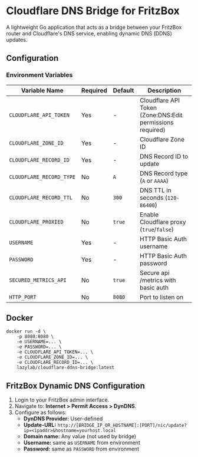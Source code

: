 # Cloudflare DNS Bridge for FritzBox

A lightweight Go application that acts as a bridge between your FritzBox router and Cloudflare's DNS service, enabling dynamic DNS (DDNS) updates.

## Configuration

### Environment Variables

| Variable Name            | Required | Default | Description                                               |
|--------------------------|----------|---------|-----------------------------------------------------------|
| `CLOUDFLARE_API_TOKEN`   | Yes      | -       | Cloudflare API Token (Zone:DNS:Edit permissions required) |
| `CLOUDFLARE_ZONE_ID`     | Yes      | -       | Cloudflare Zone ID                                        |
| `CLOUDFLARE_RECORD_ID`   | Yes      | -       | DNS Record ID to update                                   |
| `CLOUDFLARE_RECORD_TYPE` | No       | `A`     | DNS Record type (`A` or `AAAA`)                           |
| `CLOUDFLARE_RECORD_TTL`  | No       | `300`   | DNS TTL in seconds (`120-86400`)                          |
| `CLOUDFLARE_PROXIED`     | No       | `true`  | Enable Cloudflare proxy (`true`/`false`)                  |
| `USERNAME`               | Yes      | -       | HTTP Basic Auth username                                  |
| `PASSWORD`               | Yes      | -       | HTTP Basic Auth password                                  |
| `SECURED_METRICS_API`    | No       | `true`  | Secure api /metrics with basic auth                       |
| `HTTP_PORT`              | No       | `8080`  | Port to listen on                                         |


## Docker
```shell
docker run -d \
    -p 8080:8080 \
    -e USERNAME=... \
    -e PASSWORD=... \
    -e CLOUDFLARE_API_TOKEN=... \
    -e CLOUDFLARE_ZONE_ID=... \
    -e CLOUDFLARE_RECORD_ID=... \
    lazylab/cloudflare-ddns-bridge:latest
```

## FritzBox Dynamic DNS Configuration

1. Login to your FritzBox admin interface.
2. Navigate to: **Internet > Permit Access > DynDNS**.
3. Configure as follows:
    - **DynDNS Provider:** User-defined
    - **Update-URL:** `http://[BRIDGE_IP_OR_HOSTNAME]:[PORT]/nic/update?ip=<ipaddr>&hostname=yourhost.local`
    - **Domain name:** Any value (not used by bridge)
    - **Username:** same as `USERNAME` from environment
    - **Password:** same as `PASSWORD` from environment  
